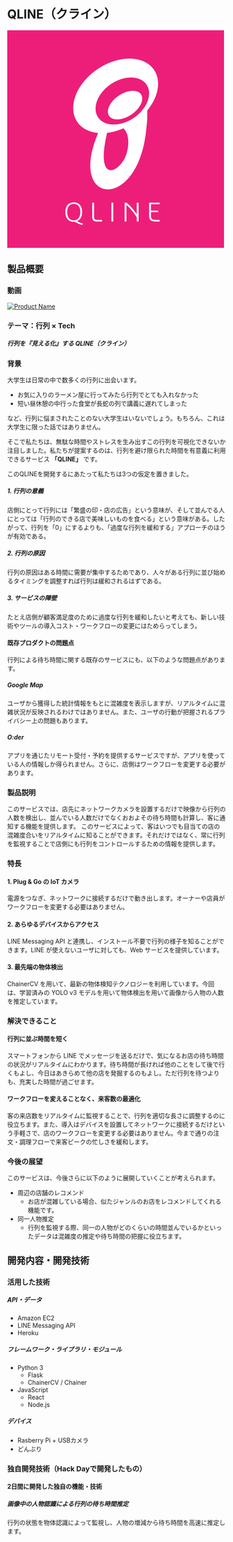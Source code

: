 # QLINE（クライン）
![header icon](resource/logo.png)


## 製品概要
### 動画
[![Product Name](image.png)](https://www.youtube.com/watch?v=G5rULR53uMk)

### テーマ：行列 × Tech
##### 行列を『見える化』する QLINE（クライン）

### 背景
大学生は日常の中で数多くの行列に出会います。
- お気に入りのラーメン屋に行ってみたら行列でとても入れなかった
- 短い昼休憩の中行った食堂が長蛇の列で講義に遅れてしまった

など、行列に悩まされたことのない大学生はいないでしょう。もちろん、これは大学生に限った話ではありません。

そこで私たちは、無駄な時間やストレスを生み出すこの行列を可視化できないか注目しました。私たちが提案するのは、行列を避け限られた時間を有意義に利用できるサービス **「QLINE」** です。

このQLINEを開発するにあたって私たちは3つの仮定を置きました。
　　
##### 1. 行列の意義
店側にとって行列には「繁盛の印・店の広告」という意味が、そして並んでる人にとっては「行列のできる店で美味しいものを食べる」という意味がある。したがって、行列を「0」にするよりも、「過度な行列を緩和する」アプローチのほうが有効である。

##### 2. 行列の原因
行列の原因はある時間に需要が集中するためであり、人々がある行列に並び始めるタイミングを調整すれば行列は緩和されるはずである。

##### 3. サービスの障壁
たとえ店側が顧客満足度のために過度な行列を緩和したいと考えても、新しい技術やツールの導入コスト・ワークフローの変更にはためらってしまう。

#### 既存プロダクトの問題点
行列による待ち時間に関する既存のサービスにも、以下のような問題点があります。
##### Google Map
ユーザから獲得した統計情報をもとに混雑度を表示しますが、リアルタイムに混雑状況が反映されるわけではありません。また、ユーザの行動が把握されるプライバシー上の問題もあります。
##### O:der
アプリを通じたリモート受付・予約を提供するサービスですが、アプリを使っている人の情報しか得られません。さらに、店側はワークフローを変更する必要があります。

### 製品説明
このサービスでは、店先にネットワークカメラを設置するだけで映像から行列の人数を検出し、並んでいる人数だけでなくおおよその待ち時間も計算し、客に通知する機能を提供します。
このサービスによって、客はいつでも目当ての店の混雑度合いをリアルタイムに知ることができます。それだけではなく、常に行列を監視することで店側にも行列をコントロールするための情報を提供します。

### 特長

#### 1. Plug & Go の IoT カメラ
電源をつなぎ、ネットワークに接続するだけで動き出します。オーナーや店員がワークフローを変更する必要はありません。

#### 2. あらゆるデバイスからアクセス
LINE Messaging API と連携し、インストール不要で行列の様子を知ることができます。LINE が使えないユーザに対しても、Web サービスを提供しています。

#### 3. 最先端の物体検出
ChainerCV を用いて、最新の物体検知テクノロジーを利用しています。今回は、学習済みの YOLO v3 モデルを用いて物体検出を用いて画像から人物の人数を推定しています。

### 解決できること

#### 行列に並ぶ時間を短く
スマートフォンから LINE でメッセージを送るだけで、気になるお店の待ち時間の状況がリアルタイムにわかります。待ち時間が長ければ他のことをして後で行くもよし、今日はあきらめて他の店を発掘するのもよし。ただ行列を待つよりも、充実した時間が過ごせます。

#### ワークフローを変えることなく、来客数の最適化

客の来店数をリアルタイムに監視することで、行列を適切な長さに調整するのに役立ちます。また、導入はデバイスを設置してネットワークに接続するだけという手軽さで、店のワークフローを変更する必要はありません。今まで通りの注文・調理フローで来客ピークの忙しさを緩和します。

### 今後の展望
このサービスは、今後さらに以下のように展開していくことが考えられます。
- 周辺の店舗のレコメンド
  - お店が混雑している場合、似たジャンルのお店をレコメンドしてくれる機能です。
- 同一人物推定
  - 行列を監視する際、同一の人物がどのくらいの時間並んでいるかといったデータは混雑度の推定や待ち時間の把握に役立ちます。


## 開発内容・開発技術
### 活用した技術
##### API・データ
- Amazon EC2
- LINE Messaging API
- Heroku

##### フレームワーク・ライブラリ・モジュール
- Python 3
  - Flask
  - ChainerCV / Chainer
- JavaScript
  - React
  - Node.js

##### デバイス
- Rasberry Pi + USBカメラ
- どんぶり

### 独自開発技術（Hack Dayで開発したもの）
#### 2日間に開発した独自の機能・技術

##### 画像中の人物認識による行列の待ち時間推定
行列の状態を物体認識によって監視し、人物の増減から待ち時間を高速に推定します。
